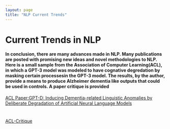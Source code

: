 ```yaml
---
layout: page
title: "NLP Current Trends"
---
```

# Current Trends in NLP
#### In conclusion, there are many advances made in NLP. Many publications are posted with promising new ideas and novel methodologies to NLP. Here is a small sample from the Association of Computer Learning(ACL), in which a GPT-3 model was modeled to have cognative degredation by masking certain processesin the GPT-3 model. The results, by the author, provide a means to produce Alzheimer dementia like outputs that could be used in controls. A paper critique is provided

[ACL Paper:GPT-D: Inducing Dementia-related Linguistic Anomalies by Deliberate Degradation of Artificial Neural Language Models](https://github.com/jacobvillegas/NLP_Portfolio/blob/95e5bcf164f101c5f4d347a797594aabdaf424df/ACL/2022.acl-long.131.pdf)
#
[ACL-Critique](https://github.com/jacobvillegas/contrast/blob/fa80f7c581a90e25019fadcee45df63c960bb007/acl/ACL+PAPER.pdf)

